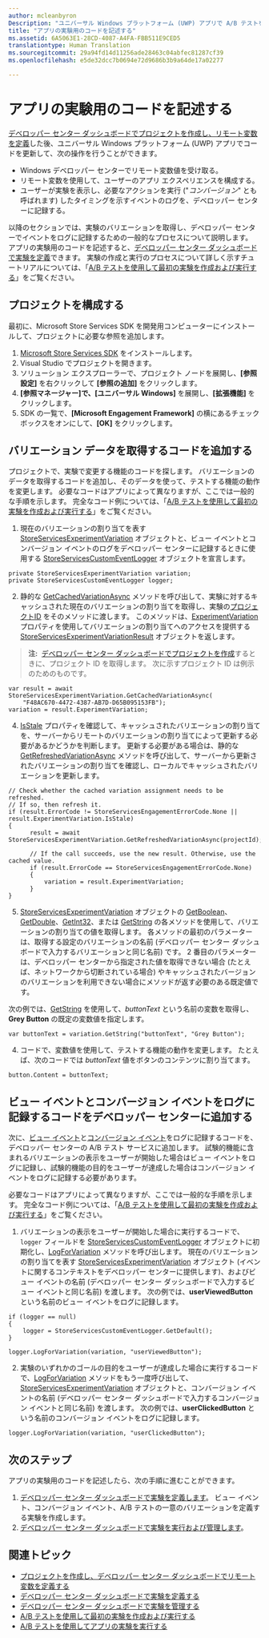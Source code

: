 ```yaml
---
author: mcleanbyron
Description: "ユニバーサル Windows プラットフォーム (UWP) アプリで A/B テストを実行するには、アプリで実験用のコードを記述する必要があります。"
title: "アプリの実験用のコードを記述する"
ms.assetid: 6A5063E1-28CD-4087-A4FA-FBB511E9CED5
translationtype: Human Translation
ms.sourcegitcommit: 29a94fd14d11256ade28463c04abfec81287cf39
ms.openlocfilehash: e5de32dcc7b0694e72d9686b3b9a64de17a02277

---
```


# アプリの実験用のコードを記述する

[デベロッパー センター ダッシュボードでプロジェクトを作成し、リモート変数を定義](create-a-project-and-define-remote-variables-in-the-dev-center-dashboard.md)した後、ユニバーサル Windows プラットフォーム (UWP) アプリでコードを更新して、次の操作を行うことができます。
* Windows デベロッパー センターでリモート変数値を受け取る。
* リモート変数を使用して、ユーザーのアプリ エクスペリエンスを構成する。
* ユーザーが実験を表示し、必要なアクションを実行 ("*コンバージョン*" とも呼ばれます) したタイミングを示すイベントのログを、デベロッパー センターに記録する。

以降のセクションでは、実験のバリエーションを取得し、デベロッパー センターでイベントをログに記録するための一般的なプロセスについて説明します。 アプリの実験用のコードを記述すると、[デベロッパー センター ダッシュボードで実験を定義](define-your-experiment-in-the-dev-center-dashboard.md)できます。 実験の作成と実行のプロセスについて詳しく示すチュートリアルについては、「[A/B テストを使用して最初の実験を作成および実行する](create-and-run-your-first-experiment-with-a-b-testing.md)」をご覧ください。

## プロジェクトを構成する

最初に、Microsoft Store Services SDK を開発用コンピューターにインストールして、プロジェクトに必要な参照を追加します。

1. [Microsoft Store Services SDK](http://aka.ms/store-em-sdk) をインストールします。
2. Visual Studio でプロジェクトを開きます。
3. ソリューション エクスプローラーで、プロジェクト ノードを展開し、**[参照設定]** を右クリックして **[参照の追加]** をクリックします。
3. **[参照マネージャー]**で、**[ユニバーサル Windows]** を展開し、**[拡張機能]** をクリックします。
4. SDK の一覧で、**[Microsoft Engagement Framework]** の横にあるチェック ボックスをオンにして、**[OK]** をクリックします。

## バリエーション データを取得するコードを追加する

プロジェクトで、実験で変更する機能のコードを探します。 バリエーションのデータを取得するコードを追加し、そのデータを使って、テストする機能の動作を変更します。 必要なコードはアプリによって異なりますが、ここでは一般的な手順を示します。 完全なコード例については、「[A/B テストを使用して最初の実験を作成および実行する](create-and-run-your-first-experiment-with-a-b-testing.md)」をご覧ください。

1. 現在のバリエーションの割り当てを表す [StoreServicesExperimentVariation](https://msdn.microsoft.com/library/windows/apps/microsoft.services.store.engagement.storeservicesexperimentvariation.aspx) オブジェクトと、ビュー イベントとコンバージョン イベントのログをデベロッパー センターに記録するときに使用する [StoreServicesCustomEventLogger](https://msdn.microsoft.com/library/windows/apps/microsoft.services.store.engagement.storeservicescustomeventlogger.aspx) オブジェクトを宣言します。
```CSharp
private StoreServicesExperimentVariation variation;
private StoreServicesCustomEventLogger logger;
```

2. 静的な [GetCachedVariationAsync](https://msdn.microsoft.com/library/windows/apps/microsoft.services.store.engagement.storeservicesexperimentvariation.getcachedvariationasync.aspx) メソッドを呼び出して、実験に対するキャッシュされた現在のバリエーションの割り当てを取得し、実験の[プロジェクトID](run-app-experiments-with-a-b-testing.md#terms) をそのメソッドに渡します。 このメソッドは、[ExperimentVariation](https://msdn.microsoft.com/library/windows/apps/microsoft.services.store.engagement.storeservicesexperimentvariationresult.experimentvariation.aspx) プロパティを使用してバリエーションの割り当てへのアクセスを提供する [StoreServicesExperimentVariationResult](https://msdn.microsoft.com/library/windows/apps/microsoft.services.store.engagement.storeservicesexperimentvariationresult.aspx) オブジェクトを返します。
  >**注:**&nbsp;&nbsp;[デベロッパー センター ダッシュボードでプロジェクトを作成](create-a-project-and-define-remote-variables-in-the-dev-center-dashboard.md)するときに、プロジェクト ID を取得します。 次に示すプロジェクト ID は例示のためのものです。

  ```CSharp
var result = await StoreServicesExperimentVariation.GetCachedVariationAsync(
      "F48AC670-4472-4387-AB7D-D65B095153FB");
variation = result.ExperimentVariation;
```

4. [IsStale](https://msdn.microsoft.com/library/windows/apps/microsoft.services.store.engagement.storeservicesexperimentvariation.isstale.aspx) プロパティを確認して、キャッシュされたバリエーションの割り当てを、サーバーからリモートのバリエーションの割り当てによって更新する必要があるかどうかを判断します。 更新する必要がある場合は、静的な [GetRefreshedVariationAsync](https://msdn.microsoft.com/library/windows/apps/microsoft.services.store.engagement.storeservicesexperimentvariation.getrefreshedvariationasync.aspx) メソッドを呼び出して、サーバーから更新されたバリエーションの割り当てを確認し、ローカルでキャッシュされたバリエーションを更新します。
```CSharp
// Check whether the cached variation assignment needs to be refreshed.
// If so, then refresh it.
if (result.ErrorCode != StoreServicesEngagementErrorCode.None || result.ExperimentVariation.IsStale)
{
      result = await StoreServicesExperimentVariation.GetRefreshedVariationAsync(projectId);

      // If the call succeeds, use the new result. Otherwise, use the cached value.
      if (result.ErrorCode == StoreServicesEngagementErrorCode.None)
      {
          variation = result.ExperimentVariation;
      }
}
```

5. [StoreServicesExperimentVariation](https://msdn.microsoft.com/library/windows/apps/microsoft.services.store.engagement.storeservicesexperimentvariation.aspx) オブジェクトの [GetBoolean](https://msdn.microsoft.com/library/windows/apps/microsoft.services.store.engagement.storeservicesexperimentvariation.getboolean.aspx)、[GetDouble](https://msdn.microsoft.com/library/windows/apps/microsoft.services.store.engagement.storeservicesexperimentvariation.getdouble.aspx)、[GetInt32](https://msdn.microsoft.com/library/windows/apps/microsoft.services.store.engagement.storeservicesexperimentvariation.getint32.aspx)、または [GetString](https://msdn.microsoft.com/library/windows/apps/microsoft.services.store.engagement.storeservicesexperimentvariation.getstring.aspx) の各メソッドを使用して、バリエーションの割り当ての値を取得します。 各メソッドの最初のパラメーターは、取得する設定のバリエーションの名前 (デベロッパー センター ダッシュボードで入力するバリエーションと同じ名前) です。 2 番目のパラメーターは、デベロッパー センターから指定された値を取得できない場合 (たとえば、ネットワークから切断されている場合) やキャッシュされたバージョンのバリエーションを利用できない場合にメソッドが返す必要のある既定値です。

  次の例では、[GetString](https://msdn.microsoft.com/library/windows/apps/microsoft.services.store.engagement.storeservicesexperimentvariation.getstring.aspx) を使用して、*buttonText* という名前の変数を取得し、**Grey Button** の既定の変数値を指定します。
```CSharp
var buttonText = variation.GetString("buttonText", "Grey Button");
```
4. コードで、変数値を使用して、テストする機能の動作を変更します。 たとえば、次のコードでは *buttonText* 値をボタンのコンテンツに割り当てます。
```CSharp
button.Content = buttonText;
```

## ビュー イベントとコンバージョン イベントをログに記録するコードをデベロッパー センターに追加する

次に、[ビュー イベント](run-app-experiments-with-a-b-testing.md#terms)と[コンバージョン イベント](run-app-experiments-with-a-b-testing.md#terms)をログに記録するコードを、デベロッパー センターの A/B テスト サービスに追加します。 試験的機能に含まれるバリエーションの表示をユーザーが開始した場合はビュー イベントをログに記録し、試験的機能の目的をユーザーが達成した場合はコンバージョン イベントをログに記録する必要があります。

必要なコードはアプリによって異なりますが、ここでは一般的な手順を示します。 完全なコード例については、「[A/B テストを使用して最初の実験を作成および実行する](create-and-run-your-first-experiment-with-a-b-testing.md)」をご覧ください。

1. バリエーションの表示をユーザーが開始した場合に実行するコードで、```logger``` フィールドを [StoreServicesCustomEventLogger](https://msdn.microsoft.com/library/windows/apps/microsoft.services.store.engagement.storeservicescustomeventlogger.aspx) オブジェクトに初期化し、[LogForVariation](https://msdn.microsoft.com/library/windows/apps/microsoft.services.store.engagement.storeservicescustomeventlogger.logforvariation.aspx) メソッドを呼び出します。 現在のバリエーションの割り当てを表す [StoreServicesExperimentVariation](https://msdn.microsoft.com/library/windows/apps/microsoft.services.store.engagement.storeservicesexperimentvariation.aspx) オブジェクト (イベントに関するコンテキストをデベロッパー センターに提供します)、およびビュー イベントの名前 (デベロッパー センター ダッシュボードで入力するビュー イベントと同じ名前) を渡します。 次の例では、**userViewedButton** という名前のビュー イベントをログに記録します。

  ```CSharp
  if (logger == null)
  {
      logger = StoreServicesCustomEventLogger.GetDefault();
  }

  logger.LogForVariation(variation, "userViewedButton");
  ```

2. 実験のいずれかのゴールの目的をユーザーが達成した場合に実行するコードで、[LogForVariation](https://msdn.microsoft.com/library/windows/apps/microsoft.services.store.engagement.storeservicescustomeventlogger.logforvariation.aspx) メソッドをもう一度呼び出して、[StoreServicesExperimentVariation](https://msdn.microsoft.com/library/windows/apps/microsoft.services.store.engagement.storeservicesexperimentvariation.aspx) オブジェクトと、コンバージョン イベントの名前 (デベロッパー センター ダッシュボードで入力するコンバージョン イベントと同じ名前) を渡します。 次の例では、**userClickedButton** という名前のコンバージョン イベントをログに記録します。
```CSharp
logger.LogForVariation(variation, "userClickedButton");
```

## 次のステップ

アプリの実験用のコードを記述したら、次の手順に進むことができます。
1. [デベロッパー センター ダッシュボードで実験を定義します](define-your-experiment-in-the-dev-center-dashboard.md)。 ビュー イベント、コンバージョン イベント、A/B テストの一意のバリエーションを定義する実験を作成します。
2. [デベロッパー センター ダッシュボードで実験を実行および管理します](manage-your-experiment.md)。


## 関連トピック

* [プロジェクトを作成し、デベロッパー センター ダッシュボードでリモート変数を定義する](create-a-project-and-define-remote-variables-in-the-dev-center-dashboard.md)
* [デベロッパー センター ダッシュボードで実験を定義する](define-your-experiment-in-the-dev-center-dashboard.md)
* [デベロッパー センター ダッシュボードで実験を管理する](manage-your-experiment.md)
* [A/B テストを使用して最初の実験を作成および実行する](create-and-run-your-first-experiment-with-a-b-testing.md)
* [A/B テストを使用してアプリの実験を実行する](run-app-experiments-with-a-b-testing.md)



<!--HONumber=Sep16_HO1-->


